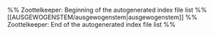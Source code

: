 %% Zoottelkeeper: Beginning of the autogenerated index file list %%
[[AUSGEWOGENSTEM/ausgewogenstem|ausgewogenstem]]
%% Zoottelkeeper: End of the autogenerated index file list %%
